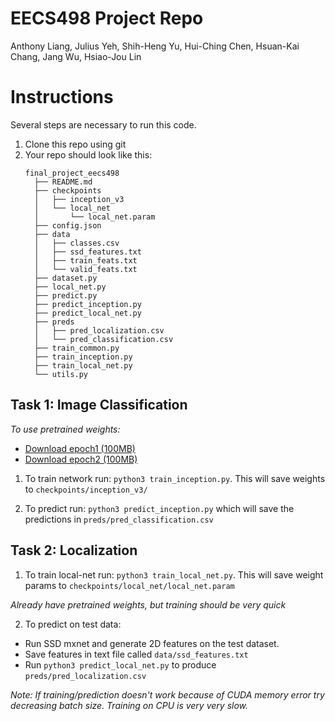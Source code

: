 # EECS498 Project Repo
Anthony Liang, Julius Yeh, Shih-Heng Yu, Hui-Ching Chen, Hsuan-Kai Chang, Jang Wu, Hsiao-Jou Lin

# Instructions
Several steps are necessary to run this code.

1. Clone this repo using git 
2. Your repo should look like this:
    ```
    final_project_eecs498
      ├── README.md
      ├── checkpoints
      │   ├── inception_v3
      │   └── local_net
      │       └── local_net.param
      ├── config.json 
      ├── data
      │   ├── classes.csv
      │   ├── ssd_features.txt
      │   ├── train_feats.txt
      │   └── valid_feats.txt
      ├── dataset.py
      ├── local_net.py
      ├── predict.py
      ├── predict_inception.py
      ├── predict_local_net.py
      ├── preds
      │   ├── pred_localization.csv
      │   └── pred_classification.csv
      ├── train_common.py
      ├── train_inception.py
      ├── train_local_net.py
      └── utils.py
    ```

## Task 1: Image Classification

*To use pretrained weights:*
- [Download epoch1 (100MB)](https://drive.google.com/open?id=1HAxcSTTQBy0LLZHBRVzqa2_dPeu0YXFQ)
- [Download epoch2 (100MB)](https://drive.google.com/open?id=19-0uVlXdnW1hJOB4vghzf6vxeKROHeaq)

1. To train network run: `python3 train_inception.py`. This will save weights to `checkpoints/inception_v3/`

2. To predict run: `python3 predict_inception.py` which will save the predictions in `preds/pred_classification.csv`

## Task 2: Localization
1. To train local-net run: `python3 train_local_net.py`. This will save weight params to `checkpoints/local_net/local_net.param`

*Already have pretrained weights, but training should be very quick* 

2. To predict on test data: 
- Run SSD mxnet and generate 2D features on the test dataset.
- Save features in text file called `data/ssd_features.txt`
- Run `python3 predict_local_net.py` to produce `preds/pred_localization.csv`


*Note: If training/prediction doesn't work because of CUDA memory error try decreasing batch size. Training on CPU is very very slow.*
